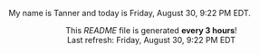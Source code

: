 My name is Tanner and today is Friday, August 30, 9:22 PM EDT.

<p align="center">This <i>README</i> file is generated <b>every 3 hours</b>!</br>Last refresh: Friday, August 30, 9:22 PM EDT<br /></p>
